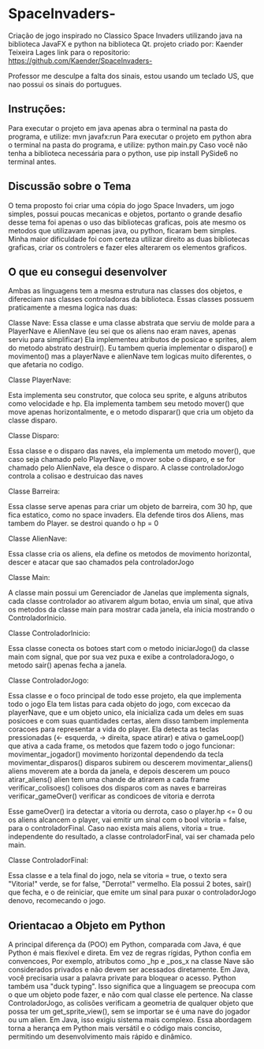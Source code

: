 # SpaceInvaders-
Criação de jogo inspirado no Classico Space Invaders utilizando java na biblioteca JavaFX e python na biblioteca Qt.
projeto criado por: Kaender Teixeira Lages
link para o repositorio: https://github.com/Kaender/SpaceInvaders-

Professor me desculpe a falta dos sinais, estou usando um teclado US, que nao possui os sinais do portugues.

## Instruções:

Para executar o projeto em java apenas abra o terminal na pasta do programa, e utilize: mvn javafx:run
Para executar o projeto em python abra o terminal na pasta do programa, e utilize: python main.py
Caso você não tenha a biblioteca necessária para o python, use pip install PySide6 no terminal antes.

## Discussão sobre o Tema

O tema proposto foi criar uma cópia do jogo Space Invaders, um jogo simples, possui poucas mecanicas e objetos, portanto o grande desafio desse tema foi apenas o uso das bibliotecas graficas, pois ate mesmo os metodos que 
utilizavam apenas java, ou python, ficaram bem simples. Minha maior dificuldade foi com certeza utilizar direito as duas bibliotecas graficas, criar os controlers e fazer eles alterarem os elementos graficos.

## O que eu consegui desenvolver

Ambas as linguagens tem a mesma estrutura nas classes dos objetos, e difereciam nas classes controladoras da biblioteca. Essas classes possuem praticamente a mesma logica nas duas:

Classe Nave:
Essa classe e uma classe abstrata que serviu de molde para a PlayerNave e AlienNave (eu sei que os aliens nao eram naves, apenas serviu para simplificar) 
Ela implementeu atributos de posicao e sprites, alem do metodo abstrato destruir(). Eu tambem queria implementar o disparo() e movimento() mas a playerNave e alienNave tem logicas muito diferentes, o que afetaria no codigo.

Classe PlayerNave:

Esta implementa seu construtor, que coloca seu sprite, e alguns atributos como velocidade e hp. Ela implementa tambem seu metodo mover() que move apenas horizontalmente, e o metodo disparar() que cria um objeto da classe disparo.

Classe Disparo:

Essa classe e o disparo das naves, ela implementa um metodo mover(), que caso seja chamado pelo PlayerNave, o mover sobe o disparo, e se for chamado pelo AlienNave, ela desce o disparo. A classe controladorJogo controla a colisao e destruicao das naves

Classe Barreira:

Essa classe serve apenas para criar um objeto de barreira, com 30 hp, que fica estatico, como no space invaders. Ela defende tiros dos Aliens, mas tambem do Player. se destroi quando o hp = 0

Classe AlienNave:

Essa classe cria os aliens, ela define os metodos de movimento horizontal, descer e atacar que sao chamados pela controladorJogo

Classe Main:

A classe main possui um Gerenciador de Janelas que implementa signals, cada classe controlador ao ativarem algum botao, envia um sinal, que ativa os metodos da classe main para mostrar cada janela, ela inicia mostrando o ControladorInicio. 

Classe ControladorInicio:

Essa classe conecta os botoes start com o metodo iniciarJogo() da classe main com signal, que por sua vez puxa e exibe a controladoraJogo, o metodo sair() apenas fecha a janela.

Classe ControladorJogo:

Essa classe e o foco principal de todo esse projeto, ela que implementa todo o jogo
Ela tem listas para cada objeto do jogo, com excecao da playerNave, que e um objeto unico, ela inicializa cada um deles em suas posicoes e com suas quantidades certas, alem disso tambem implementa coracoes para representar a vida do player.
Ela detecta as teclas pressionadas (<- esquerda, -> direita, space atirar) e ativa o gameLoop()  que ativa a cada frame, os metodos que fazem todo o jogo funcionar:
movimentar_jogador() movimento horizontal dependendo da tecla
movimentar_disparos() disparos subirem ou descerem
movimentar_aliens() aliens moverem ate a borda da janela, e depois descerem um pouco
atirar_aliens() alien tem uma chande de atirarem a cada frame
verificar_colisoes() colisoes dos disparos com as naves e barreiras
verificar_gameOver() verificar as condicoes de vitoria e derrota

Esse gameOver() ira detectar a vitoria ou derrota, caso o player.hp <= 0 ou os aliens alcancem o player, vai emitir um sinal com o bool vitoria = false, para o controladorFinal. Caso nao exista mais aliens, vitoria = true.
independente do resultado, a classe controladorFinal, vai ser chamada pelo main.

Classe ControladorFinal: 

Essa classe e a tela final do jogo, nela se vitoria = true, o texto sera "Vitoria!" verde, se for false, "Derrota!" vermelho.
Ela possui 2 botes, sair() que fecha, e o de reiniciar, que emite um sinal para puxar o controladorJogo denovo, recomecando o jogo.

## Orientacao a Objeto em Python

A principal diferença da (POO) em Python, comparada com Java, é que Python é mais flexível e direta.
Em vez de regras rígidas, Python confia em convencoes, Por exemplo, atributos como _hp e _pos_x na classe Nave são considerados privados e não devem ser acessados diretamente. Em Java, você precisaria usar a palavra private para bloquear o acesso.
Python também usa "duck typing". Isso significa que a linguagem se preocupa com o que um objeto pode fazer, e não com qual classe ele pertence. Na classe ControladorJogo, as colisões verificam a geometria de qualquer objeto que possa ter um get_sprite_view(), sem se importar se é uma nave do jogador ou um alien. Em Java, isso exigiu sistema mais complexo.
Essa abordagem torna a herança em Python mais versátil e o código mais conciso, permitindo um desenvolvimento mais rápido e dinâmico.
